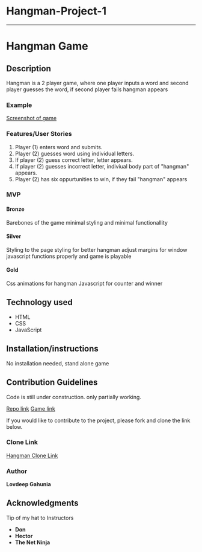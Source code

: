 # Hangman-Project-1

---

# Hangman Game

## Description

Hangman is a 2 player game, where one player inputs a word and second player guesses the word, if second player fails hangman appears

### Example

[Screenshot of game](https://user-images.githubusercontent.com/43424606/47571544-c997cc80-d906-11e8-8418-3ff343331c0e.png)

### Features/User Stories

1. Player (1) enters word and submits.
2. Player (2) guesses word using individual letters.
3. If player (2) guess correct letter, letter appears.
4. If player (2) guesses incorrect letter, indiviual body part of "hangman" appears.
5. Player (2) has six oppurtunities to win, if they fail "hangman" appears

### MVP

#### Bronze

Barebones of the game
minimal styling and minimal functionallity

#### Silver

Styling to the page
styling for better hangman
adjust margins for window
javascript functions properly and game is playable

#### Gold

Css animations for hangman
Javascript for counter and winner

## Technology used

- HTML
- CSS
- JavaScript

## Installation/instructions

No installation needed, stand alone game

## Contribution Guidelines

Code is still under construction. only partially working.

[Repo link](https://github.com/lovdeepg/Hangman-Project1)
[Game link](https://lovdeepg.github.io/Hangman-Project1/)

If you would like to contribute to the project, please fork and clone the link below.

### Clone Link

[Hangman Clone Link](git@github.com:lovdeepg/Hangman-Project1.git)

### Author

**Lovdeep Gahunia**

## Acknowledgments

Tip of my hat to Instructors

- **Don**
- **Hector**
- **The Net Ninja**

